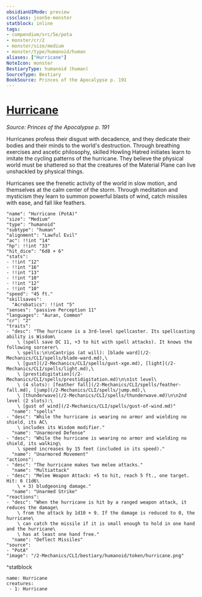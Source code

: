 ```yaml
---
obsidianUIMode: preview
cssclass: json5e-monster
statblock: inline
tags:
- compendium/src/5e/pota
- monster/cr/2
- monster/size/medium
- monster/type/humanoid/human
aliases: ["Hurricane"]
NoteIcon: monster
BestiaryType: humanoid (human)
SourceType: Bestiary
BookSource: Princes of the Apocalypse p. 191
---
```

# [Hurricane](2-Mechanics/CLI/bestiary/humanoid/hurricane-pota.md)
*Source: Princes of the Apocalypse p. 191*  

Hurricanes profess their disgust with decadence, and they dedicate their bodies and their minds to the world's destruction. Through breathing exercises and ascetic philosophy, skilled Howling Hatred initiates learn to imitate the cycling patterns of the hurricane. They believe the physical world must be shattered so that the creatures of the Material Plane can live unshackled by physical things.

Hurricanes see the frenetic activity of the world in slow motion, and themselves at the calm center of the storm. Through meditation and mysticism they learn to summon powerful blasts of wind, catch missiles with ease, and fall like feathers.

```statblock
"name": "Hurricane (PotA)"
"size": "Medium"
"type": "humanoid"
"subtype": "human"
"alignment": "Lawful Evil"
"ac": !!int "14"
"hp": !!int "33"
"hit_dice": "6d8 + 6"
"stats":
- !!int "12"
- !!int "16"
- !!int "13"
- !!int "10"
- !!int "12"
- !!int "10"
"speed": "45 ft."
"skillsaves":
  "Acrobatics": !!int "5"
"senses": "passive Perception 11"
"languages": "Auran, Common"
"cr": "2"
"traits":
- "desc": "The hurricane is a 3rd-level spellcaster. Its spellcasting ability is Wisdom\
    \ (spell save DC 11, +3 to hit with spell attacks). It knows the following sorcerer\
    \ spells:\n\nCantrips (at will): [blade ward](/2-Mechanics/CLI/spells/blade-ward.md),\
    \ [gust](/2-Mechanics/CLI/spells/gust-xge.md), [light](/2-Mechanics/CLI/spells/light.md),\
    \ [prestidigitation](/2-Mechanics/CLI/spells/prestidigitation.md)\n\n1st level\
    \ (4 slots): [feather fall](/2-Mechanics/CLI/spells/feather-fall.md), [jump](/2-Mechanics/CLI/spells/jump.md),\
    \ [thunderwave](/2-Mechanics/CLI/spells/thunderwave.md)\n\n2nd level (2 slots):\
    \ [gust of wind](/2-Mechanics/CLI/spells/gust-of-wind.md)"
  "name": "spells"
- "desc": "While the hurricane is wearing no armor and wielding no shield, its AC\
    \ includes its Wisdom modifier."
  "name": "Unarmored Defense"
- "desc": "While the hurricane is wearing no armor and wielding no shield, its walking\
    \ speed increases by 15 feet (included in its speed)."
  "name": "Unarmored Movement"
"actions":
- "desc": "The hurricane makes two melee attacks."
  "name": "Multiattack"
- "desc": "Melee Weapon Attack: +5 to hit, reach 5 ft., one target. Hit: 6 (1d6\
    \ + 3) bludgeoning damage."
  "name": "Unarmed Strike"
"reactions":
- "desc": "When the hurricane is hit by a ranged weapon attack, it reduces the damage\
    \ from the attack by 1d10 + 9. If the damage is reduced to 0, the hurricane\
    \ can catch the missile if it is small enough to hold in one hand and the hurricane\
    \ has at least one hand free."
  "name": "Deflect Missiles"
"source":
- "PotA"
"image": "/2-Mechanics/CLI/bestiary/humanoid/token/hurricane.png"
```
^statblock

```encounter-table
name: Hurricane
creatures:
 - 1: Hurricane
```